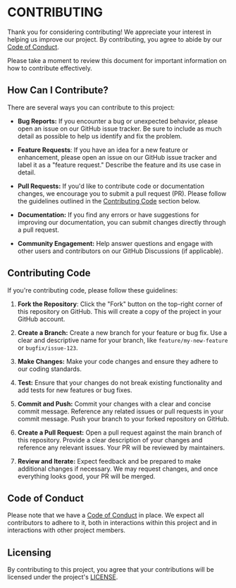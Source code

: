 # CONTRIBUTING

Thank you for considering contributing! We appreciate your interest in helping us improve our project. By contributing, you agree to abide by our [Code of Conduct](docs/CODE_OF_CONDUCT.md).

Please take a moment to review this document for important information on how to contribute effectively.

## How Can I Contribute?

There are several ways you can contribute to this project:

- **Bug Reports:** If you encounter a bug or unexpected behavior, please open an issue on our GitHub issue tracker. Be sure to include as much detail as possible to help us identify and fix the problem.

- **Feature Requests**: If you have an idea for a new feature or enhancement, please open an issue on our GitHub issue tracker and label it as a "feature request." Describe the feature and its use case in detail.

- **Pull Requests:** If you'd like to contribute code or documentation changes, we encourage you to submit a pull request (PR). Please follow the guidelines outlined in the [Contributing Code](CONTRIBUTING.md) section below.

- **Documentation:** If you find any errors or have suggestions for improving our documentation, you can submit changes directly through a pull request.

- **Community Engagement:** Help answer questions and engage with other users and contributors on our GitHub Discussions (if applicable).

## Contributing Code

If you're contributing code, please follow these guidelines:

1. **Fork the Repository**: Click the "Fork" button on the top-right corner of this repository on GitHub. This will create a copy of the project in your GitHub account.

2. **Create a Branch:** Create a new branch for your feature or bug fix. Use a clear and descriptive name for your branch, like `feature/my-new-feature` or `bugfix/issue-123`.

3. **Make Changes:** Make your code changes and ensure they adhere to our coding standards.

4. **Test:** Ensure that your changes do not break existing functionality and add tests for new features or bug fixes.

5. **Commit and Push:** Commit your changes with a clear and concise commit message. Reference any related issues or pull requests in your commit message. Push your branch to your forked repository on GitHub.

6. **Create a Pull Request:** Open a pull request against the main branch of this repository. Provide a clear description of your changes and reference any relevant issues. Your PR will be reviewed by maintainers.

7. **Review and Iterate:** Expect feedback and be prepared to make additional changes if necessary. We may request changes, and once everything looks good, your PR will be merged.

## Code of Conduct

Please note that we have a [Code of Conduct](docs/CODE_OF_CONDUCT) in place. We expect all contributors to adhere to it, both in interactions within this project and in interactions with other project members.

## Licensing

By contributing to this project, you agree that your contributions will be licensed under the project's [LICENSE](LICENSE).
